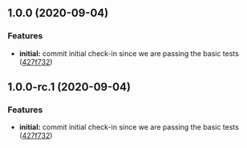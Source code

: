 ## 1.0.0 (2020-09-04)


### Features

* **initial:** commit initial check-in since we are passing the basic tests ([427f732](https://github.com/RobertFischer/fetch-dns/commit/427f732a70b1efc135d96e53522a8be4be3c6d62))

## 1.0.0-rc.1 (2020-09-04)


### Features

* **initial:** commit initial check-in since we are passing the basic tests ([427f732](https://github.com/RobertFischer/fetch-dns/commit/427f732a70b1efc135d96e53522a8be4be3c6d62))
